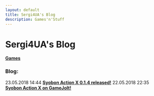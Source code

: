 ```yaml
---
layout: default
title: Sergi4UA's Blog
description: Games'n'Stuff
---
```


# Sergi4UA's Blog

[**Games**](./games)

### Blog:

23.05.2018 14:44 [**Syobon Action X 0.1.4 released!**](./post1.html)
22.05.2018 22:35 [**Syobon Action X on GameJolt!**](./post0.html)
